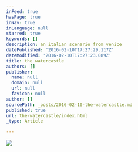 ```yaml
---
inFeed: true
hasPage: true
inNav: true
inLanguage: null
starred: true
keywords: []
description: an italian scenario from venice
datePublished: '2016-02-10T17:27:29.117Z'
dateModified: '2016-02-10T17:27:23.089Z'
title: the watercastle
authors: []
publisher:
  name: null
  domain: null
  url: null
  favicon: null
author: []
sourcePath: _posts/2016-02-10-the-watercastle.md
published: true
url: the-watercastle/index.html
_type: Article

---
```

![](https://the-grid-user-content.s3-us-west-2.amazonaws.com/7ff87415-7364-4c14-8c21-ca732102e21c.png)